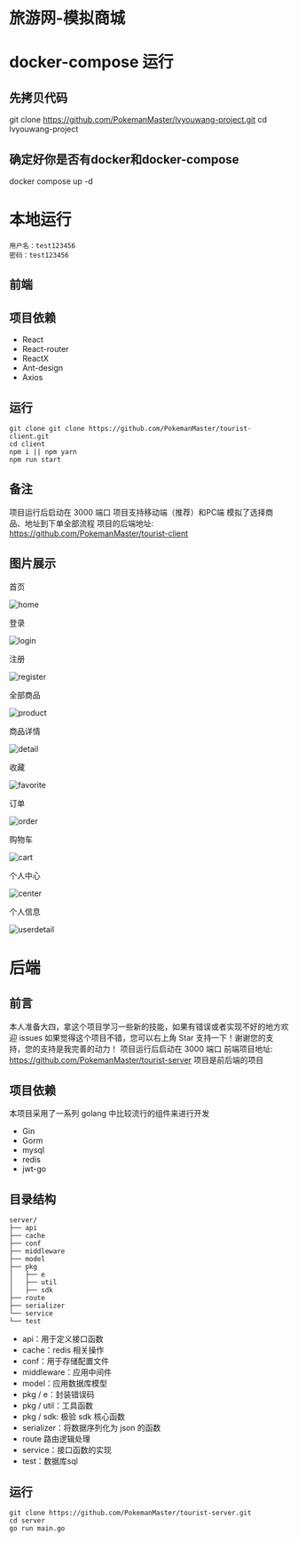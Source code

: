 # 旅游网-模拟商城

# docker-compose 运行

## 先拷贝代码
git clone https://github.com/PokemanMaster/lvyouwang-project.git
cd lvyouwang-project

## 确定好你是否有docker和docker-compose
docker compose up -d


# 本地运行
```
用户名：test123456
密码：test123456
```

## 前端

## 项目依赖

- React
- React-router
- ReactX
- Ant-design
- Axios

## 运行

```
git clone git clone https://github.com/PokemanMaster/tourist-client.git
cd client
npm i || npm yarn
npm run start
```
## 备注

项目运行后启动在 3000 端口
项目支持移动端（推荐）和PC端
模拟了选择商品、地址到下单全部流程
项目的后端地址: https://github.com/PokemanMaster/tourist-client

## 图片展示

首页

![home](client/public/img/home.png)

登录

![login](client/public/img/login.png)

注册

![register](client/public/img/register.png)

全部商品

![product](client/public/img/product.png)

商品详情

![detail](client/public/img/detail.png)

收藏

![favorite](client/public/img/favorites.png)

订单

![order](client/public/img/order.png)

购物车

![cart](client/public/img/cart.png)

个人中心

![center](client/public/img/center.png)

个人信息

![userdetail](client/public/img/userdetail.png)


# 后端

## 前言

本人准备大四，拿这个项目学习一些新的技能，如果有错误或者实现不好的地方欢迎 issues
如果觉得这个项目不错，您可以右上角 Star 支持一下！谢谢您的支持，您的支持是我完善的动力！
项目运行后启动在 3000 端口
前端项目地址: https://github.com/PokemanMaster/tourist-server
项目是前后端的项目

## 项目依赖
本项目采用了一系列 golang 中比较流行的组件来进行开发

- Gin
- Gorm
- mysql
- redis
- jwt-go

## 目录结构
```
server/
├── api
├── cache
├── conf
├── middleware
├── model
├── pkg
│	├── e
│	├── util
│   ├── sdk
├── route
├── serializer
└── service
└── test
```
- api：用于定义接口函数
- cache：redis 相关操作
- conf：用于存储配置文件
- middleware：应用中间件
- model：应用数据库模型
- pkg / e：封装错误码
- pkg / util：工具函数
- pkg / sdk: 极验 sdk 核心函数
- serializer：将数据序列化为 json 的函数
- route 路由逻辑处理
- service：接口函数的实现
- test：数据库sql

## 运行
```
git clone https://github.com/PokemanMaster/tourist-server.git
cd server
go run main.go
```

